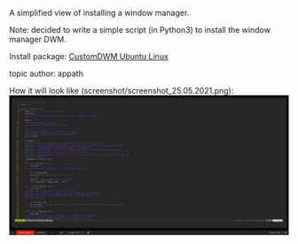 A simplified view of installing a window manager.

Note: decided to write a simple script (in Python3) to install the window manager DWM.

Install package: [CustomDWM Ubuntu Linux](https://github.com/appath/CustomDWM/releases)

topic author: appath

How it will look like (screenshot/screenshot_25.05.2021.png):
![Custom DWM window manager](screenshot/screenshot_25.05.2021.png)
